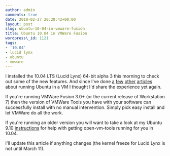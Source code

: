 ```yaml
---
author: admin
comments: true
date: 2010-02-27 20:20:42+00:00
layout: post
slug: ubuntu-10-04-in-vmware-fusion
title: Ubuntu 10.04 in VMWare Fusion
wordpress\_id: 1121
tags:
- '10.04'
- lucid lynx
- ubuntu
- vmware
---
```


I installed the 10.04 LTS (Lucid Lynx) 64-bit alpha 3 this morning to check out some of the new features.  And since I've done [a](/2009/10/29/upgrading-ubuntu-server-to-9-10/) [few](/2009/10/05/ubuntu-9-10-in-vmware/) [other](/2009/04/26/upgrading-ubuntu-server-810-intrepid-to-904-jaunty/) [articles](/2009/04/04/ubuntu-904-beta-in-vmware-fusion/) about running Ubuntu in a VM I thought I'd share the experience yet again.

If you're running VMWare Fusion 3.0+ (or the current release of Workstation 7) then the version of VMWare Tools you have with your software can successfully install with no manual intervention.  Simply pick easy install and let VMWare do all the work.

If you're running an older version you will want to take a look at my Ubuntu 9.10 [instructions](/2009/10/05/ubuntu-9-10-in-vmware/) for help with getting open-vm-tools running for you in 10.04.

I'll update this article if anything changes (the kernel freeze for Lucid Lynx is not until March 11).
